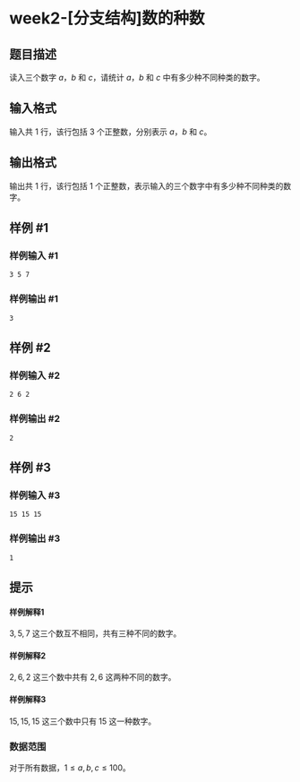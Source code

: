 # week2-[分支结构]数的种数

## 题目描述

读入三个数字 $a$，$b$ 和 $c$，请统计 $a$，$b$ 和 $c$ 中有多少种不同种类的数字。

## 输入格式

输入共 $1$ 行，该行包括 $3$ 个正整数，分别表示 $a$，$b$ 和 $c$。

## 输出格式

输出共 $1$ 行，该行包括 $1$ 个正整数，表示输入的三个数字中有多少种不同种类的数字。

## 样例 #1

### 样例输入 #1

```
3 5 7
```

### 样例输出 #1

```
3
```

## 样例 #2

### 样例输入 #2

```
2 6 2
```

### 样例输出 #2

```
2
```

## 样例 #3

### 样例输入 #3

```
15 15 15
```

### 样例输出 #3

```
1
```

## 提示

#### 样例解释1

$3,5,7$ 这三个数互不相同，共有三种不同的数字。

#### 样例解释2

$2,6,2$ 这三个数中共有 $2,6$ 这两种不同的数字。

#### 样例解释3

$15,15,15$ 这三个数中只有 $15$ 这一种数字。

### 数据范围

对于所有数据，$1 \le a,b,c\le 100$。